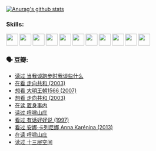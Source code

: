 
[![Anurag's github stats](https://github-readme-stats.vercel.app/api?username=w940853815)](https://github.com/anuraghazra/github-readme-stats)

### Skills:

<code><img height="32" src="https://cdn.jsdelivr.net/npm/simple-icons@v5/icons/python.svg"></code>
<code><img height="32" src="https://cdn.jsdelivr.net/npm/simple-icons@v5/icons/javascript.svg"></code>
<code><img height="32" src="https://cdn.jsdelivr.net/npm/simple-icons@v5/icons/django.svg"></code>
<code><img height="32" src="https://cdn.jsdelivr.net/npm/simple-icons@v5/icons/flask.svg"></code>
<code><img height="32" src="https://cdn.jsdelivr.net/npm/simple-icons@v5/icons/vuetify.svg"></code>
<code><img height="32" src="https://cdn.jsdelivr.net/npm/simple-icons@v5/icons/git.svg"></code>
<code><img height="32" src="https://cdn.jsdelivr.net/npm/simple-icons@v5/icons/docker.svg"></code>
<code><img height="32" src="https://cdn.jsdelivr.net/npm/simple-icons@v5/icons/postgresql.svg"></code>
<code><img height="32" src="https://cdn.jsdelivr.net/npm/simple-icons@v5/icons/elasticsearch.svg"></code>
<code><img height="32" src="https://cdn.jsdelivr.net/npm/simple-icons@v5/icons/macos.svg"></code>
<code><img height="32" src="https://cdn.jsdelivr.net/npm/simple-icons@v5/icons/linux.svg"></code>

### 🗣 豆瓣:

<!-- DOUBAN-ACTIVITIES:START -->
- [读过 当我谈跑步时我谈些什么](https://www.douban.com/people/136069238/status/3715422296/?_i=41759371)
- [在看 走向共和‎ (2003)](https://www.douban.com/people/136069238/status/3711470443/?_i=41759371)
- [想看 大明王朝1566‎ (2007)](https://www.douban.com/people/136069238/status/3710980213/?_i=41759371)
- [想看 走向共和‎ (2003)](https://www.douban.com/people/136069238/status/3710980002/?_i=41759371)
- [在读 置身事内](https://www.douban.com/people/136069238/status/3710472151/?_i=41759371)
- [读过 呼啸山庄](https://www.douban.com/people/136069238/status/3710470617/?_i=41759371)
- [看过 有话好好说‎ (1997)](https://www.douban.com/people/136069238/status/3709833172/?_i=41759371)
- [看过 安娜·卡列尼娜 Anna Karénina‎ (2013)](https://www.douban.com/people/136069238/status/3708942010/?_i=41759371)
- [在读 呼啸山庄](https://www.douban.com/people/136069238/status/3701626992/?_i=41759371)
- [读过 十三层空间](https://www.douban.com/people/136069238/status/3700755247/?_i=41759371)
<!-- DOUBAN-ACTIVITIES:END -->
<!--
**w940853815/w940853815** is a ✨ _special_ ✨ repository because its `README.md` (this file) appears on your GitHub profile.

Here are some ideas to get you started:

- 🔭 I’m currently working on ...
- 🌱 I’m currently learning ...
- 👯 I’m looking to collaborate on ...
- 🤔 I’m looking for help with ...
- 💬 Ask me about ...
- 📫 How to reach me: ...
- 😄 Pronouns: ...
- ⚡ Fun fact: ...
-->

